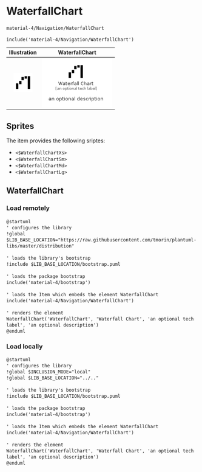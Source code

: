 # WaterfallChart


```text
material-4/Navigation/WaterfallChart
```

```text
include('material-4/Navigation/WaterfallChart')
```



| Illustration | WaterfallChart |
| :---: | :---: |
| ![illustration for Illustration](../../material-4/Navigation/WaterfallChart.png) | ![illustration for WaterfallChart](../../material-4/Navigation/WaterfallChart.Local.png) |



## Sprites
The item provides the following sriptes:

- `<$WaterfallChartXs>`
- `<$WaterfallChartSm>`
- `<$WaterfallChartMd>`
- `<$WaterfallChartLg>`





## WaterfallChart

### Load remotely
```plantuml
@startuml
' configures the library
!global $LIB_BASE_LOCATION="https://raw.githubusercontent.com/tmorin/plantuml-libs/master/distribution"

' loads the library's bootstrap
!include $LIB_BASE_LOCATION/bootstrap.puml

' loads the package bootstrap
include('material-4/bootstrap')

' loads the Item which embeds the element WaterfallChart
include('material-4/Navigation/WaterfallChart')

' renders the element
WaterfallChart('WaterfallChart', 'Waterfall Chart', 'an optional tech label', 'an optional description')
@enduml
```

### Load locally
```plantuml
@startuml
' configures the library
!global $INCLUSION_MODE="local"
!global $LIB_BASE_LOCATION="../.."

' loads the library's bootstrap
!include $LIB_BASE_LOCATION/bootstrap.puml

' loads the package bootstrap
include('material-4/bootstrap')

' loads the Item which embeds the element WaterfallChart
include('material-4/Navigation/WaterfallChart')

' renders the element
WaterfallChart('WaterfallChart', 'Waterfall Chart', 'an optional tech label', 'an optional description')
@enduml
```

